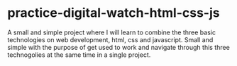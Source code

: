 # practice-digital-watch-html-css-js
A small and simple project where I will learn to combine the three basic technologies on web development, html, css and javascript. Small and simple with the purpose of get used to work and navigate through this three technogolies at the same time in a single project.
